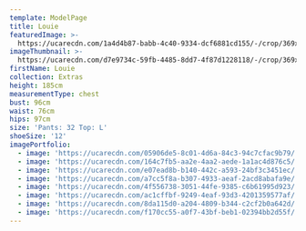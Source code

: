 ```yaml
---
template: ModelPage
title: Louie
featuredImage: >-
  https://ucarecdn.com/1a4d4b87-babb-4c40-9334-dcf6881cd155/-/crop/369x245/0,109/-/preview/
imageThumbnail: >-
  https://ucarecdn.com/d7e9734c-59fb-4485-8dd7-4f87d1228118/-/crop/369x472/0,43/-/preview/
firstName: Louie
collection: Extras
height: 185cm
measurementType: chest
bust: 96cm
waist: 76cm
hips: 97cm
size: 'Pants: 32 Top: L'
shoeSize: '12'
imagePortfolio:
  - image: 'https://ucarecdn.com/05906de5-8c01-4d6a-84c3-94c7cfac9b79/'
  - image: 'https://ucarecdn.com/164c7fb5-aa2e-4aa2-aede-1a1ac4d876c5/'
  - image: 'https://ucarecdn.com/e07ead8b-b140-442c-a593-24bf3c3451ec/'
  - image: 'https://ucarecdn.com/a7cc5f8a-b307-4933-aeaf-2acd8abafa9e/'
  - image: 'https://ucarecdn.com/4f556738-3051-44fe-9385-c6b61995d923/'
  - image: 'https://ucarecdn.com/ac1cffbf-9249-4eaf-93d3-4201359577af/'
  - image: 'https://ucarecdn.com/8da115d0-a204-4809-b344-c2cf2b0a642d/'
  - image: 'https://ucarecdn.com/f170cc55-a0f7-43bf-beb1-02394bb2d55f/'
---
```


